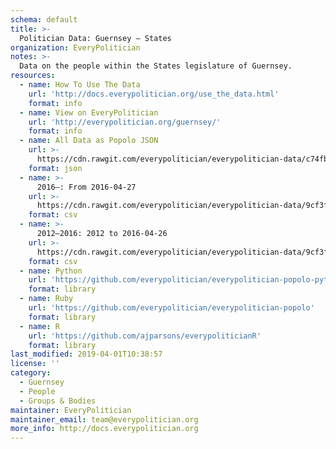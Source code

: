 ```yaml
---
schema: default
title: >-
  Politician Data: Guernsey — States
organization: EveryPolitician
notes: >-
  Data on the people within the States legislature of Guernsey.
resources:
  - name: How To Use The Data
    url: 'http://docs.everypolitician.org/use_the_data.html'
    format: info
  - name: View on EveryPolitician
    url: 'http://everypolitician.org/guernsey/'
    format: info
  - name: All Data as Popolo JSON
    url: >-
      https://cdn.rawgit.com/everypolitician/everypolitician-data/c74fbac67b50bbba00b24b730a2c9cb3265abe07/data/Guernsey/States/ep-popolo-v1.0.json
    format: json
  - name: >-
      2016–: From 2016-04-27
    url: >-
      https://cdn.rawgit.com/everypolitician/everypolitician-data/9cf3f05bad145606bee9f3239ef939145af2ae65/data/Guernsey/States/term-2016.csv
    format: csv
  - name: >-
      2012–2016: 2012 to 2016-04-26
    url: >-
      https://cdn.rawgit.com/everypolitician/everypolitician-data/9cf3f05bad145606bee9f3239ef939145af2ae65/data/Guernsey/States/term-2012.csv
    format: csv
  - name: Python
    url: 'https://github.com/everypolitician/everypolitician-popolo-python'
    format: library
  - name: Ruby
    url: 'https://github.com/everypolitician/everypolitician-popolo'
    format: library
  - name: R
    url: 'https://github.com/ajparsons/everypoliticianR'
    format: library
last_modified: 2019-04-01T10:38:57
license: ''
category:
  - Guernsey
  - People
  - Groups & Bodies
maintainer: EveryPolitician
maintainer_email: team@everypolitician.org
more_info: http://docs.everypolitician.org
---
```

